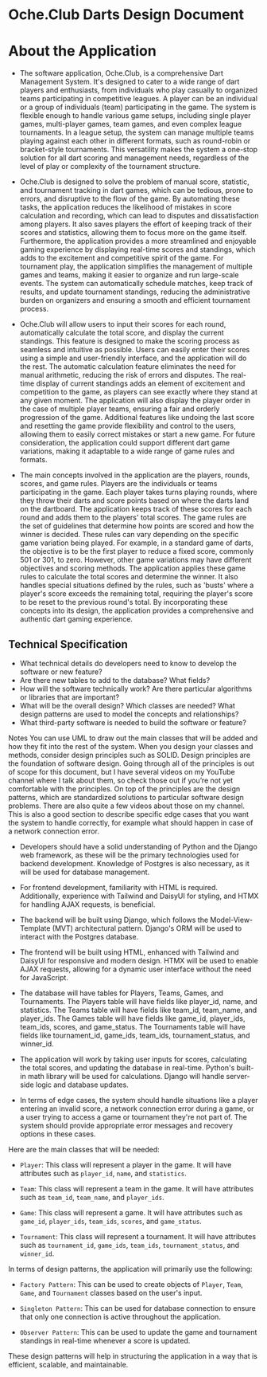 # Oche.Club Darts Design Document

# About the Application

- The software application, Oche.Club, is a comprehensive Dart Management System. It's designed to cater to a wide range of dart players and enthusiasts, from individuals who play casually to organized teams participating in competitive leagues. A player can be an individual or a group of individuals (team) participating in the game. The system is flexible enough to handle various game setups, including single player games, multi-player games, team games, and even complex league tournaments. In a league setup, the system can manage multiple teams playing against each other in different formats, such as round-robin or bracket-style tournaments. This versatility makes the system a one-stop solution for all dart scoring and management needs, regardless of the level of play or complexity of the tournament structure.

- Oche.Club is designed to solve the problem of manual score, statistic, and tournament tracking in dart games, which can be tedious, prone to errors, and disruptive to the flow of the game. By automating these tasks, the application reduces the likelihood of mistakes in score calculation and recording, which can lead to disputes and dissatisfaction among players. It also saves players the effort of keeping track of their scores and statistics, allowing them to focus more on the game itself. Furthermore, the application provides a more streamlined and enjoyable gaming experience by displaying real-time scores and standings, which adds to the excitement and competitive spirit of the game. For tournament play, the application simplifies the management of multiple games and teams, making it easier to organize and run large-scale events. The system can automatically schedule matches, keep track of results, and update tournament standings, reducing the administrative burden on organizers and ensuring a smooth and efficient tournament process.

- Oche.Club will allow users to input their scores for each round, automatically calculate the total score, and display the current standings. This feature is designed to make the scoring process as seamless and intuitive as possible. Users can easily enter their scores using a simple and user-friendly interface, and the application will do the rest. The automatic calculation feature eliminates the need for manual arithmetic, reducing the risk of errors and disputes. The real-time display of current standings adds an element of excitement and competition to the game, as players can see exactly where they stand at any given moment. The application will also display the player order in the case of multiple player teams, ensuring a fair and orderly progression of the game. Additional features like undoing the last score and resetting the game provide flexibility and control to the users, allowing them to easily correct mistakes or start a new game. For future consideration, the application could support different dart game variations, making it adaptable to a wide range of game rules and formats.

- The main concepts involved in the application are the players, rounds, scores, and game rules. Players are the individuals or teams participating in the game. Each player takes turns playing rounds, where they throw their darts and score points based on where the darts land on the dartboard. The application keeps track of these scores for each round and adds them to the players' total scores. The game rules are the set of guidelines that determine how points are scored and how the winner is decided. These rules can vary depending on the specific game variation being played. For example, in a standard game of darts, the objective is to be the first player to reduce a fixed score, commonly 501 or 301, to zero. However, other game variations may have different objectives and scoring methods. The application applies these game rules to calculate the total scores and determine the winner. It also handles special situations defined by the rules, such as 'busts' where a player's score exceeds the remaining total, requiring the player's score to be reset to the previous round's total. By incorporating these concepts into its design, the application provides a comprehensive and authentic dart gaming experience.


## Technical Specification

- What technical details do developers need to know to develop the software or new feature?
- Are there new tables to add to the database? What fields?
- How will the software technically work? Are there particular algorithms or libraries that are important?
- What will be the overall design? Which classes are needed? What design patterns are used to model the concepts and relationships?
- What third-party software is needed to build the software or feature?

Notes
You can use UML to draw out the main classes that will be added and how they fit into the rest of the system. When you design your classes and methods, consider design principles such as SOLID. Design principles are the foundation of software design. Going through all of the principles is out of scope for this document, but I have several videos on my YouTube channel where I talk about them, so check those out if you’re not yet comfortable with the principles. On top of the principles are the design patterns, which are standardized solutions to particular software design problems. There are also quite a few videos about those on my channel. This is also a good section to describe specific edge cases that you want the system to handle correctly, for example what should happen in case of a network connection error.


- Developers should have a solid understanding of Python and the Django web framework, as these will be the primary technologies used for backend development. Knowledge of Postgres is also necessary, as it will be used for database management.

- For frontend development, familiarity with HTML is required. Additionally, experience with Tailwind and DaisyUI for styling, and HTMX for handling AJAX requests, is beneficial.

- The backend will be built using Django, which follows the Model-View-Template (MVT) architectural pattern. Django's ORM will be used to interact with the Postgres database.

- The frontend will be built using HTML, enhanced with Tailwind and DaisyUI for responsive and modern design. HTMX will be used to enable AJAX requests, allowing for a dynamic user interface without the need for JavaScript.

- The database will have tables for Players, Teams, Games, and Tournaments. The Players table will have fields like player_id, name, and statistics. The Teams table will have fields like team_id, team_name, and player_ids. The Games table will have fields like game_id, player_ids, team_ids, scores, and game_status. The Tournaments table will have fields like tournament_id, game_ids, team_ids, tournament_status, and winner_id.

- The application will work by taking user inputs for scores, calculating the total scores, and updating the database in real-time. Python's built-in math library will be used for calculations. Django will handle server-side logic and database updates.

- In terms of edge cases, the system should handle situations like a player entering an invalid score, a network connection error during a game, or a user trying to access a game or tournament they're not part of. The system should provide appropriate error messages and recovery options in these cases.

Here are the main classes that will be needed:

- `Player`: This class will represent a player in the game. It will have attributes such as `player_id`, `name`, and `statistics`.

- `Team`: This class will represent a team in the game. It will have attributes such as `team_id`, `team_name`, and `player_ids`.

- `Game`: This class will represent a game. It will have attributes such as `game_id`, `player_ids`, `team_ids`, `scores`, and `game_status`.

- `Tournament`: This class will represent a tournament. It will have attributes such as `tournament_id`, `game_ids`, `team_ids`, `tournament_status`, and `winner_id`.

In terms of design patterns, the application will primarily use the following:

- `Factory Pattern`: This can be used to create objects of `Player`, `Team`, `Game`, and `Tournament` classes based on the user's input.

- `Singleton Pattern`: This can be used for database connection to ensure that only one connection is active throughout the application.

- `Observer Pattern`: This can be used to update the game and tournament standings in real-time whenever a score is updated.

These design patterns will help in structuring the application in a way that is efficient, scalable, and maintainable.
